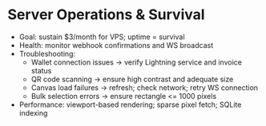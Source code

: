 # Server Operations & Survival

- Goal: sustain $3/month for VPS; uptime = survival
- Health: monitor webhook confirmations and WS broadcast
- Troubleshooting:
  - Wallet connection issues → verify Lightning service and invoice status
  - QR code scanning → ensure high contrast and adequate size
  - Canvas load failures → refresh; check network; retry WS connection
  - Bulk selection errors → ensure rectangle <= 1000 pixels
- Performance: viewport-based rendering; sparse pixel fetch; SQLite indexing
